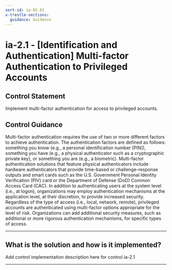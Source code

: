 ```yaml
---
sort-id: ia-02.01
x-trestle-sections:
  guidance: Guidance
---
```


# ia-2.1 - \[Identification and Authentication\] Multi-factor Authentication to Privileged Accounts

## Control Statement

Implement multi-factor authentication for access to privileged accounts.

## Control Guidance

Multi-factor authentication requires the use of two or more different factors to achieve authentication. The authentication factors are defined as follows: something you know (e.g., a personal identification number \[PIN\]), something you have (e.g., a physical authenticator such as a cryptographic private key), or something you are (e.g., a biometric). Multi-factor authentication solutions that feature physical authenticators include hardware authenticators that provide time-based or challenge-response outputs and smart cards such as the U.S. Government Personal Identity Verification (PIV) card or the Department of Defense (DoD) Common Access Card (CAC). In addition to authenticating users at the system level (i.e., at logon), organizations may employ authentication mechanisms at the application level, at their discretion, to provide increased security. Regardless of the type of access (i.e., local, network, remote), privileged accounts are authenticated using multi-factor options appropriate for the level of risk. Organizations can add additional security measures, such as additional or more rigorous authentication mechanisms, for specific types of access.

______________________________________________________________________

## What is the solution and how is it implemented?

Add control implementation description here for control ia-2.1

______________________________________________________________________
